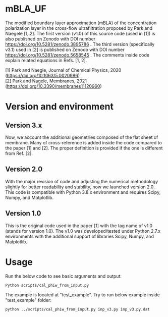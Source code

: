 # mBLA_UF
The modified boundary layer approximation (mBLA) of the concentration polarization layer in the cross-flow ultrafiltration proposed by Park and Naegele [1, 2]. The first version (v1.0) of this source code (used in [1]) is also published on Zenodo with DOI number https://doi.org/10.5281/zenodo.3895786 . The third version (specifically v3.1) used in [2] is published on Zenodo with DOI number https://doi.org/10.5281/zenodo.5658545 . The comments inside code explain related equations in Refs. [1, 2].

[1] Park and Naegle, Journal of Chemical Physics, 2020 (https://doi.org/10.1063/5.0020986)<br />
[2] Park and Nagele, Membranes, 2021 (https://doi.org/10.3390/membranes11120960)

# Version and environment
## Version 3.x
Now, we account the additional geometries composed of the flat sheet of membrane. Many of cross-reference is added inside the code compared to the paper [1] and [2]. The proper definition is provided if the one is different from Ref. [2].

## Version 2.0
With the major revision of code and adjusting the numerical methodology slightly for better readability and stability, now we launched version 2.0. This code is compatible with Python 3.8.x environment and requires Scipy, Numpy, and Matplotlib.

## Version 1.0
This is the original code used in the paper [1] with the tag name of v1.0 (stands for version 1.0). The v1.0 was developed/tested under Python 2.7.x environments with the additional support of libraries Scipy, Numpy, and Matplotlib.



# Usage
Run the below code to see basic arguments and output:
```
Python scripts/cal_phiw_from_input.py
```

The example is located at "test_example". Try to run below example inside "test_example" folder:
```
python ../scripts/cal_phiw_from_input.py inp_v3.py inp_v3.py.dat
```


